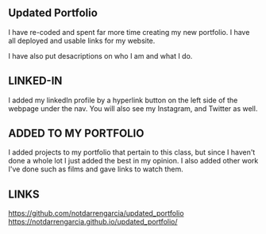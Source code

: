 ## Updated Portfolio

I have re-coded and spent far more time creating my new portfolio. I have all deployed and usable links for my website. 

I have also put desacriptions on who I am and what I do. 


## LINKED-IN

I added my linkedIn profile by a hyperlink button on the left side of the webpage under the nav. You will also see my Instagram, and Twitter as well.

## ADDED TO MY PORTFOLIO

I added projects to my portfolio that pertain to this class, but since I haven't done a whole lot I just added the best in my opinion. I also added other work I've done such as films and gave links to watch them.


## LINKS

https://github.com/notdarrengarcia/updated_portfolio
https://notdarrengarcia.github.io/updated_portfolio/